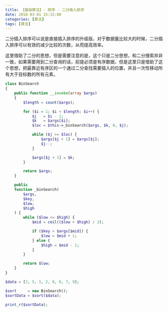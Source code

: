```yaml
---
title: 【基础算法】- 排序 - 二分插入排序
date: 2018-03-01 15:15:00
categories: [算法]
tags: [算法]
---
```


二分插入排序可以说是直接插入排序的升级版，对于数据量比较大的时候，二分插入排序可以有效的减少比较的次数，从而提高效率。

这里借助了二分的思想，但是需要注意的是，这个只是二分思想，和二分搜索并非一致，如果需要用到二分查询的话，前提必须是有序数据，但是这里只是借助了这个思想，把最靠近有序区的一个通过二分查找需要插入的位置，并且一次性移动所有大于目标数的所有元素。

<!-- more -->

```php
class BinSearch
{
    public function __invoke(array $args)
    {
        $length = count($args);

        for ($i = 1; $i < $length; $i++) {
            $j   = $i - 1;
            $k   = $args[$i];
            $loc = $this->_binSearch($args, $k, 0, $j);

            while ($j >= $loc) {
                $args[$j + 1] = $args[$j];
                $j--;
            }

            $args[$j + 1] = $k;
        }

        return $args;
    }

    public
    function _binSearch(
        $args,
        $key,
        $low,
        $high
    ) {
        while ($low <= $high) {
            $mid = ceil(($low + $high) / 2);

            if ($key > $args[$mid]) {
                $low = $mid + 1;
            } else {
                $high = $mid - 1;
            }
        }

        return $low;
    }
}

$data = [3, 5, 1, 2, 8, 6, 7, 9];

$sort     = new BinSearch();
$sortData = $sort($data);

print_r($sortData);
```
